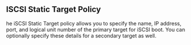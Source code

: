 ## ISCSI Static Target Policy
he iSCSI Static Target policy allows you to specify the name, IP address, port, and logical unit number of the primary target for iSCSI boot. You can optionally specify these details for a secondary target as well.
